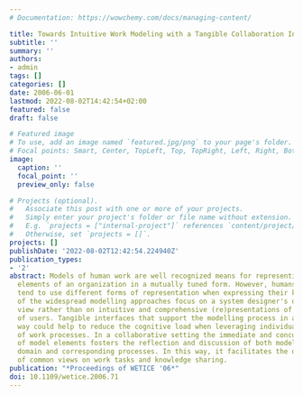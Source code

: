 ```yaml
---
# Documentation: https://wowchemy.com/docs/managing-content/

title: Towards Intuitive Work Modeling with a Tangible Collaboration Interface Approach
subtitle: ''
summary: ''
authors:
- admin
tags: []
categories: []
date: 2006-06-01
lastmod: 2022-08-02T14:42:54+02:00
featured: false
draft: false

# Featured image
# To use, add an image named `featured.jpg/png` to your page's folder.
# Focal points: Smart, Center, TopLeft, Top, TopRight, Left, Right, BottomLeft, Bottom, BottomRight.
image:
  caption: ''
  focal_point: ''
  preview_only: false

# Projects (optional).
#   Associate this post with one or more of your projects.
#   Simply enter your project's folder or file name without extension.
#   E.g. `projects = ["internal-project"]` references `content/project/deep-learning/index.md`.
#   Otherwise, set `projects = []`.
projects: []
publishDate: '2022-08-02T12:42:54.224940Z'
publication_types:
- '2'
abstract: Models of human work are well recognized means for representing multiple
  elements of an organization in a mutually tuned form. However, humans and systems
  tend to use different forms of representation when expressing their knowledge. Most
  of the widespread modelling approaches focus on a system designer's or software
  view rather than on intuitive and comprehensive (re)presentations of mental models
  of users. Tangible interfaces that support the modelling process in an intuitive
  way could help to reduce the cognitive load when leveraging individual mental models
  of work processes. In a collaborative setting the immediate and concurrent manipulation
  of model elements fosters the reflection and discussion of both modelling a work
  domain and corresponding processes. In this way, it facilitates the development
  of common views on work tasks and knowledge sharing.
publication: "*Proceedings of WETICE '06*"
doi: 10.1109/wetice.2006.71
---
```

